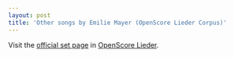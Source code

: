 ```yaml
---
layout: post
title: 'Other songs by Emilie Mayer (OpenScore Lieder Corpus)'
---
```


Visit the [official set page] in [OpenScore Lieder].

[official set page]: https://musescore.com/openscore-lieder-corpus/sets/5106658
[OpenScore Lieder]: https://musescore.com/openscore-lieder-corpus

